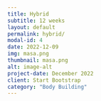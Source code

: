 ```yaml
---
title: Hybrid
subtitle: 12 weeks
layout: default
permalink: hybrid/
modal-id: 4
date: 2022-12-09
img: masa.png
thumbnail: masa.png 
alt: image-alt
project-date: December 2022
client: Start Bootstrap
category: "Body Building"
---
```

